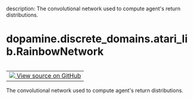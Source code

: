 description: The convolutional network used to compute agent's return distributions.

<div itemscope itemtype="http://developers.google.com/ReferenceObject">
<meta itemprop="name" content="dopamine.discrete_domains.atari_lib.RainbowNetwork" />
<meta itemprop="path" content="Stable" />
</div>

# dopamine.discrete_domains.atari_lib.RainbowNetwork

<!-- Insert buttons and diff -->

<table class="tfo-notebook-buttons tfo-api nocontent" align="left">
<td>
  <a target="_blank" href="https://github.com/google/dopamine/tree/master/dopamine/discrete_domains/atari_lib.py#L310-L398">
    <img src="https://www.tensorflow.org/images/GitHub-Mark-32px.png" />
    View source on GitHub
  </a>
</td>
</table>



The convolutional network used to compute agent's return distributions.

<!-- Placeholder for "Used in" -->


